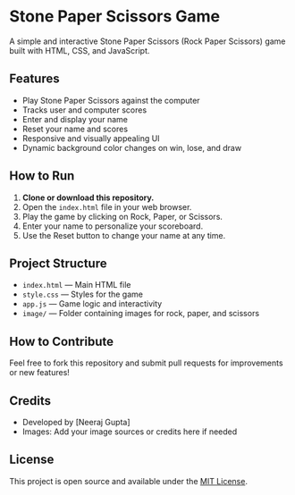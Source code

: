 # Stone Paper Scissors Game

A simple and interactive Stone Paper Scissors (Rock Paper Scissors) game built with HTML, CSS, and JavaScript.

## Features
- Play Stone Paper Scissors against the computer
- Tracks user and computer scores
- Enter and display your name
- Reset your name and scores
- Responsive and visually appealing UI
- Dynamic background color changes on win, lose, and draw

## How to Run
1. **Clone or download this repository.**
2. Open the `index.html` file in your web browser.
3. Play the game by clicking on Rock, Paper, or Scissors.
4. Enter your name to personalize your scoreboard.
5. Use the Reset button to change your name at any time.

## Project Structure
- `index.html` — Main HTML file
- `style.css` — Styles for the game
- `app.js` — Game logic and interactivity
- `image/` — Folder containing images for rock, paper, and scissors

## How to Contribute
Feel free to fork this repository and submit pull requests for improvements or new features!

## Credits
- Developed by [Neeraj Gupta]
- Images: Add your image sources or credits here if needed

## License
This project is open source and available under the [MIT License](LICENSE). 